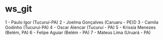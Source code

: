 # ws_git

1 - Paulo Igor (Tucuruí-PA)
2 - Joelma Gonçalves (Caruaru - PE)D
3 - Camila Godinho (Tucurui-PA)
4 - Oscar Alencar (Tucuruí - PA)
5 - Krissia Menezes (Belém, PA)
6 - Felipe Aguiar (Belém - PA)
7 - Mateus Lima (Uruará - PA)
